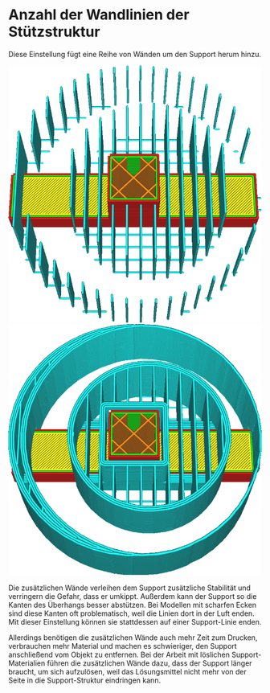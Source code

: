 Anzahl der Wandlinien der Stützstruktur
====
Diese Einstellung fügt eine Reihe von Wänden um den Support herum hinzu.

<!--screenshot {
"image_path": "support_wall_count_0.png",
"models": [{"script": "plug.scad"}],
"camera_position": [0, 66, 169],
"settings": {
    "support_enable": true,
    "support_pattern": "lines",
    "support_offset": 0.2,
    "support_wall_count": 0
},
"layer": 236,
"colours": 64
}-->
<!--screenshot {
"image_path": "support_wall_count_3.png",
"models": [{"script": "plug.scad"}],
"camera_position": [0, 66, 169],
"settings": {
    "support_enable": true,
    "support_pattern": "lines",
    "support_offset": 0.2,
    "support_wall_count": 3
},
"layer": 236,
"colours": 64
}-->
![Keine zusätzlichen Wände](../../../articles/images/support_wall_count_0.png)
![3 zusätzliche Wände](../../../articles/images/support_wall_count_3.png)

Die zusätzlichen Wände verleihen dem Support zusätzliche Stabilität und verringern die Gefahr, dass er umkippt. Außerdem kann der Support so die Kanten des Überhangs besser abstützen. Bei Modellen mit scharfen Ecken sind diese Kanten oft problematisch, weil die Linien dort in der Luft enden. Mit dieser Einstellung können sie stattdessen auf einer Support-Linie enden.

Allerdings benötigen die zusätzlichen Wände auch mehr Zeit zum Drucken, verbrauchen mehr Material und machen es schwieriger, den Support anschließend vom Objekt zu entfernen. Bei der Arbeit mit löslichen Support-Materialien führen die zusätzlichen Wände dazu, dass der Support länger braucht, um sich aufzulösen, weil das Lösungsmittel nicht mehr von der Seite in die Support-Struktur eindringen kann.